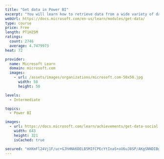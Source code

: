 ```yaml
---
title: "Get data in Power BI"
excerpt: "You will learn how to retrieve data from a wide variety of data sources, including Microsoft Excel, relational databases, and NoSQL data stores. You will also learn how to improve performance while retrieving data."
webUrl: https://docs.microsoft.com/en-us/learn/modules/get-data/
type: course
price: Free
length: PT1H25M
ratings:
  count: 2746
  average: 4.7479973
heat: 72

provider:
  name: Microsoft Learn
  domain: microsoft.com
  images:
    - url: /assets/images/organizations/microsoft.com-50x50.jpg
      width: 50
      height: 50

levels:
  - Intermediate

topics:
  - Power BI

images:
  - url: https://docs.microsoft.com/learn/achievements/get-data-social.png
    width: 643
    height: 321
    isCached: true

secured: "mXKmFl24Vj1F/uc+GJhHNk6DELB5MIFCPEcYtInaS+aV6uJ8SP/AKgSNNDIBgjLrS5SGPgQyl1fD5UDT0zXDauSj9JyW9LuNM6MPf35y4bkRlLmg+pnCZ1T+O8SLyoII3S360UkfZrTAJAAyCF39dpfWVGZMWLnlPaXuFkl9f1OtvqzHCBif05LtSvUrswcb0Wp9E8c5wDVwxqduxBAgCNDmb5GeFGs3qNv/ceaWniYC9Y4mstadKmcyDnaoetIypnt/FpYJDQtW2DEP4YrutxxC9ueAsezI8++M0Nza3QnEmY0+cSb+4fwE2rzjTPXZOerQyONXISwlDhKh1TFygsxSvEKvsERg/VsbJTsOc5AJK4lZD58j2kAlyUovN/6Ps+r5ntKvLlIzmTrSWdt/ruWMtrfW+Bkl1GXvr0BtkoQ=;iEfxmE7f6zA2kOly9uUpkg=="
---
```


